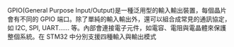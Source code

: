 GPIO(General Purpose Input/Output)是一種泛用型的輸入輸出裝置，每個晶片會有不同的 GPIO 端口。除了單純的輸入輸出外，還可以組合成常見的通訊協定，如 I2C, SPI, UART...... 等。內部會連接電子元件，如電容、電阻與電晶體來保護整個系統。在 STM32 中分別支援四種輸入與輸出模式


